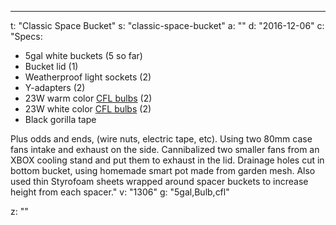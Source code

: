 ---
t: "Classic Space Bucket"
s: "classic-space-bucket"
a: ""
d: "2016-12-06"
c: "Specs:<ul><li>5gal white buckets (5 so far)</li><li>Bucket lid (1)</li><li>Weatherproof light sockets (2)</li><li>Y-adapters (2)</li><li>23W warm color <a href='https://amzn.to/3jMfTYw'>CFL bulbs</a> (2)</li><li>23W white color <a href='https://amzn.to/3jMfTYw'>CFL bulbs</a> (2)</li><li>Black gorilla tape</li></ul>Plus odds and ends, (wire nuts, electric tape, etc).  Using two 80mm case fans intake and exhaust on the side. Cannibalized two smaller fans from an XBOX cooling stand and put them to exhaust in the lid.  Drainage holes cut in bottom bucket, using homemade smart pot made from garden mesh. Also used thin Styrofoam sheets wrapped around spacer buckets to increase height from each spacer."
v: "1306"
g: "5gal,Bulb,cfl"

z: ""
